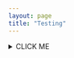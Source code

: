 ```yaml
---
layout: page
title: "Testing"
---
```


<details><summary>CLICK ME</summary>
<div markdown="1">

#### yes, even hidden code blocks!

```python
print("hello world!")
```
</div>
</details>
